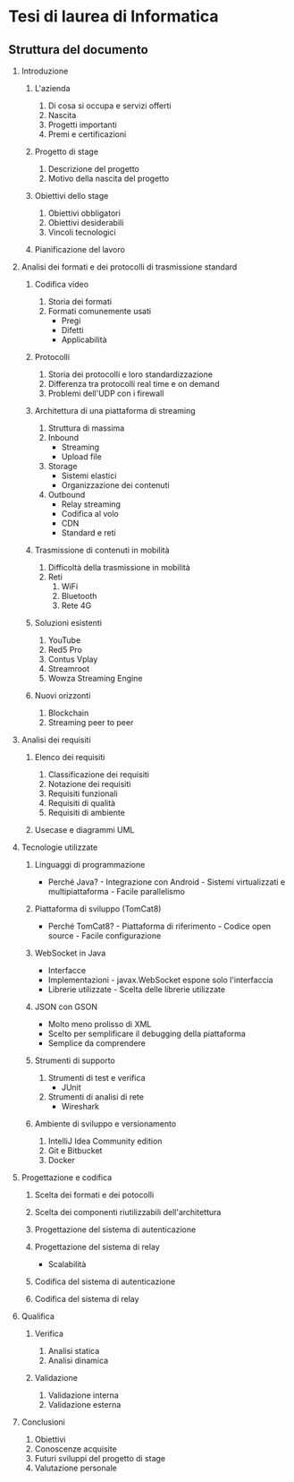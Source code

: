 # Tesi di laurea di Informatica

## Struttura del documento

1. Introduzione
      1. L'azienda
            1. Di cosa si occupa e servizi offerti
            2. Nascita
            3. Progetti importanti
            4. Premi e certificazioni
            
      2. Progetto di stage
            1. Descrizione del progetto
            2. Motivo della nascita del progetto
      
      3. Obiettivi dello stage
            1. Obiettivi obbligatori
            2. Obiettivi desiderabili
            3. Vincoli tecnologici
      
      4. Pianificazione del lavoro

2. Analisi dei formati e dei protocolli di trasmissione standard
      1. Codifica video
            1. Storia dei formati
            2. Formati comunemente usati
                  - Pregi
                  - Difetti
                  - Applicabilità

      2. Protocolli
            1. Storia dei protocolli e loro standardizzazione
            2. Differenza tra protocolli real time e on demand
            3. Problemi dell'UDP con i firewall

      3. Architettura di una piattaforma di streaming
            1. Struttura di massima
            2. Inbound
                  - Streaming
                  - Upload file
            3. Storage
                  - Sistemi elastici
                  - Organizzazione dei contenuti
            4. Outbound
                  - Relay streaming
                  - Codifica al volo
                  - CDN
                  - Standard e reti

      4. Trasmissione di contenuti in mobilità
            1. Difficoltà della trasmissione in mobilità
            2. Reti
                  1. WiFi
                  2. Bluetooth
                  3. Rete 4G 

      5. Soluzioni esistenti
            1. YouTube
            2. Red5 Pro
            3. Contus Vplay
            4. Streamroot
            5. Wowza Streaming Engine

      6. Nuovi orizzonti
            1. Blockchain
            2. Streaming peer to peer

3. Analisi dei requisiti
      1. Elenco dei requisiti
            1. Classificazione dei requisiti
            2. Notazione dei requisiti
            3. Requisiti funzionali
            4. Requisiti di qualità
            5. Requisiti di ambiente

      2. Usecase e diagrammi UML

4. Tecnologie utilizzate
      1. Linguaggi di programmazione
            - Perché Java?
                  - Integrazione con Android
                  - Sistemi virtualizzati e multipiattaforma
                  - Facile parallelismo

      2. Piattaforma di sviluppo (TomCat8)
            - Perché TomCat8?
                  - Piattaforma di riferimento
                  - Codice open source
                  - Facile configurazione

      3. WebSocket in Java
            - Interfacce
            - Implementazioni
                  - javax.WebSocket espone solo l'interfaccia
            - Librerie utilizzate
                  - Scelta delle librerie utilizzate

      4. JSON con GSON
            - Molto meno prolisso di XML
            - Scelto per semplificare il debugging della piattaforma
            - Semplice da comprendere

      5. Strumenti di supporto
            1. Strumenti di test e verifica
                  - JUnit
            2. Strumenti di analisi di rete
                  - Wireshark
      
      6. Ambiente di sviluppo e versionamento
            1. IntelliJ Idea Community edition
            2. Git e Bitbucket
            3. Docker
      
5. Progettazione e codifica
      1. Scelta dei formati e dei potocolli
      2. Scelta dei componenti riutilizzabili dell'architettura
      3. Progettazione del sistema di autenticazione
      4. Progettazione del sistema di relay
            - Scalabilità

      6. Codifica del sistema di autenticazione
      7. Codifica del sistema di relay

6. Qualifica
      1. Verifica
            1. Analisi statica
            2. Analisi dinamica
      
      2. Validazione
            1. Validazione interna
            2. Validazione esterna

7. Conclusioni
      1. Obiettivi
      2. Conoscenze acquisite
      3. Futuri sviluppi del progetto di stage
      4. Valutazione personale
